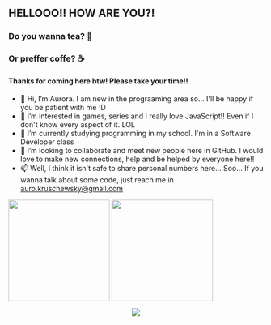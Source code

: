 ## HELLOOO!! HOW ARE YOU?!
### Do you wanna tea? 🍵
### Or preffer coffe? ☕

#### Thanks for coming here btw! Please take your time!!

- 👋 Hi, I’m Aurora. I am new in the prograaming area so... I'll be happy if you be patient with me :D
- 👀 I’m interested in games, series and I really love JavaScript!! Even if I don't know every aspect of it. LOL
- 🌱 I’m currently studying programming in my school. I'm in a Software Developer class 
- 💞️ I’m looking to collaborate and meet new people here in GitHub. I would love to make new connections, help and be helped by everyone here!!
- 📫 Well, I think it isn't safe to share personal numbers here... Soo... If you wanna talk about some code, just reach me in auro.kruschewsky@gmail.com


<p>
  <img height=200 align="center" src="https://github-readme-stats.vercel.app/api?username=AurorinhaBoreal&hide=contribs&show_icons=true&theme=jolly&custom_title=My%20Statistics" />
  <img height=200 align="center" src="https://github-readme-stats.vercel.app/api/top-langs/?username=AurorinhaBoreal&layout=compact&theme=jolly&custom_title=Top%20Languages" />
</p>

<p align="center">
  <img align="center" src="https://github-readme-stats.vercel.app/api/wakatime?username=aurorinhaBore&layout=compact&theme=jolly&custom_title=Coding%20Time%20-%20Week"/>
</p>

<!---
https://dev.to/supritha/how-to-have-an-awesome-github-profile-1969
--->
